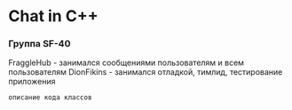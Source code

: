 # Chat in C++

### Группа SF-40
FraggleHub - занимался сообщениями пользователям и всем пользователям
DionFikins - занимался отладкой, тимлид, тестирование приложения



``` C++
описание кода классов
```
